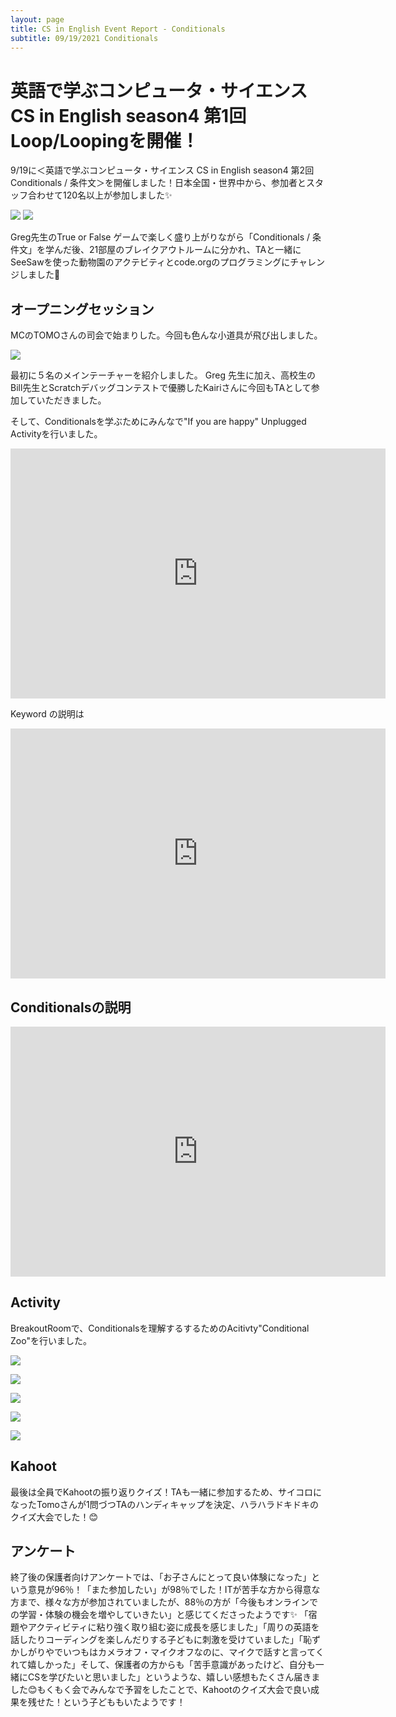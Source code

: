 ```yaml
---
layout: page
title: CS in English Event Report - Conditionals
subtitle: 09/19/2021 Conditionals
---
```

# 英語で学ぶコンピュータ・サイエンス CS in English season4 第1回 Loop/Loopingを開催！

9/19に＜英語で学ぶコンピュータ・サイエンス CS in English season4 第2回 Conditionals / 条件文＞を開催しました！日本全国・世界中から、参加者とスタッフ合わせて120名以上が参加しました✨

![](/img/2021-09-19/map1.jpeg)
![](/img/2021-09-19/map2.jpeg)

Greg先生のTrue or False ゲームで楽しく盛り上がりながら「Conditionals / 条件文」を学んだ後、21部屋のブレイクアウトルームに分かれ、TAと一緒にSeeSawを使った動物園のアクテビティとcode.orgのプログラミングにチャレンジしました💪

## オープニングセッション

MCのTOMOさんの司会で始まりした。今回も色んな小道具が飛び出しました。

![](/img/2021-09-19/map1.jpeg)

最初に５名のメインテーチャーを紹介しました。 Greg 先生に加え、高校生のBill先生とScratchデバッグコンテストで優勝したKairiさんに今回もTAとして参加していただきました。

そして、Conditionalsを学ぶためにみんなで"If you are happy" Unplugged Activityを行いました。

<iframe width="600" height="400" src="https://www.youtube.com/embed/GmbRpuvwyc0" title="YouTube video player" frameborder="0" allow="accelerometer; autoplay; clipboard-write; encrypted-media; gyroscope; picture-in-picture" allowfullscreen></iframe>

Keyword の説明は

<iframe width="600" height="400" src="https://www.youtube.com/embed/XYG7I5WXNnE" title="YouTube video player" frameborder="0" allow="accelerometer; autoplay; clipboard-write; encrypted-media; gyroscope; picture-in-picture" allowfullscreen></iframe>

## Conditionalsの説明

<iframe width="600" height="400" src="https://www.youtube.com/embed/IuAJvkderLU" title="YouTube video player" frameborder="0" allow="accelerometer; autoplay; clipboard-write; encrypted-media; gyroscope; picture-in-picture" allowfullscreen></iframe>

## Activity

BreakoutRoomで、Conditionalsを理解するするためのAcitivty"Conditional Zoo"を行いました。

![](/img/2021-09-19/Q1.png)

![](/img/2021-09-19/Q2.png)

![](/img/2021-09-19/Q3.png)

![](/img/2021-09-19/Q4.png)

![](/img/2021-09-19/Q5.png)

## Kahoot

最後は全員でKahootの振り返りクイズ！TAも一緒に参加するため、サイコロになったTomoさんが1問づつTAのハンディキャップを決定、ハラハラドキドキのクイズ大会でした！😊

## アンケート

終了後の保護者向けアンケートでは、「お子さんにとって良い体験になった」という意見が96％！「また参加したい」が98％でした！ITが苦手な方から得意な方まで、様々な方が参加されていましたが、88％の方が「今後もオンラインでの学習・体験の機会を増やしていきたい」と感じてくださったようです✨
「宿題やアクティビティに粘り強く取り組む姿に成長を感じました」「周りの英語を話したりコーディングを楽しんだりする子どもに刺激を受けていました」「恥ずかしがりやでいつもはカメラオフ・マイクオフなのに、マイクで話すと言ってくれて嬉しかった」そして、保護者の方からも「苦手意識があったけど、自分も一緒にCSを学びたいと思いました」というような、嬉しい感想もたくさん届きました😊もくもく会でみんなで予習をしたことで、Kahootのクイズ大会で良い成果を残せた！という子どももいたようです！

